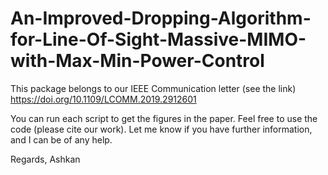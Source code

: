 # An-Improved-Dropping-Algorithm-for-Line-Of-Sight-Massive-MIMO-with-Max-Min-Power-Control
This package belongs to our IEEE Communication letter (see the link)
https://doi.org/10.1109/LCOMM.2019.2912601

You can run each script to get the figures in the paper. Feel free to use the code (please cite our work).
Let me know if you have further information, and I can be of any help.

Regards,
Ashkan
